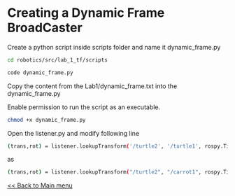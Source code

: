 # Creating a Dynamic Frame BroadCaster

Create a python script inside scripts folder and name it dynamic_frame.py

```sh
cd robotics/src/lab_1_tf/scripts
```

```sh
code dynamic_frame.py
```

Copy the content from the Lab1/dynamic_frame.txt into the dynamic_frame.py

Enable permission to run the script as an executable.

```sh
chmod +x dynamic_frame.py
```

Open the listener.py and modify following line

```sh
(trans,rot) = listener.lookupTransform('/turtle2', '/turtle1', rospy.Time(0))
```
as

```sh
(trans,rot) = listener.lookupTransform("/turtle2", "/carrot1", rospy.Time(0))
```

[<< Back to Main menu](../README.md)